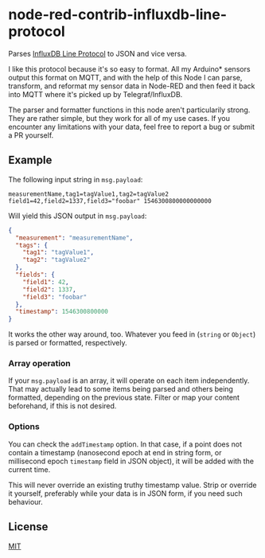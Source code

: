# node-red-contrib-influxdb-line-protocol

Parses [InfluxDB Line
Protocol](https://docs.influxdata.com/influxdb/v1.7/write_protocols/line_protocol_reference/)
to JSON and vice versa.

I like this protocol because it's so easy to format. All my Arduino* sensors
output this format on MQTT, and with the help of this Node I can parse,
transform, and reformat my sensor data in Node-RED and then feed it back into
MQTT where it's picked up by Telegraf/InfluxDB.

The parser and formatter functions in this node aren't particularily strong.
They are rather simple, but they work for all of my use cases. If you encounter
any limitations with your data, feel free to report a bug or submit a PR
yourself.

## Example

The following input string in `msg.payload`:

```
measurementName,tag1=tagValue1,tag2=tagValue2 field1=42,field2=1337,field3="foobar" 1546300800000000000
```

Will yield this JSON output in `msg.payload`:

```json
{
  "measurement": "measurementName",
  "tags": {
    "tag1": "tagValue1",
    "tag2": "tagValue2"
  },
  "fields": {
    "field1": 42,
    "field2": 1337,
    "field3": "foobar"
  },
  "timestamp": 1546300800000
}
```

It works the other way around, too. Whatever you feed in (`string` or `Object`)
is parsed or formatted, respectively.

### Array operation

If your `msg.payload` is an array, it will operate on each item independently.
That may actually lead to some items being parsed and others being formatted,
depending on the previous state. Filter or map your content beforehand, if this
is not desired.

### Options

You can check the `addTimestamp` option. In that case, if a point does not
contain a timestamp (nanosecond epoch at end in string form, or millisecond
epoch `timestamp` field in JSON object), it will be added with the current
time. 

This will never override an existing truthy timestamp value. Strip or override
it yourself, preferably while your data is in JSON form, if you need such
behaviour.

## License

[MIT](./LICENSE.txt)
